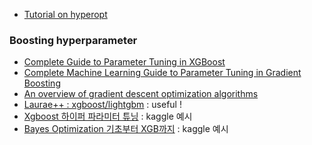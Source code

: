 - [Tutorial on hyperopt](https://www.kaggle.com/fanvacoolt/tutorial-on-hyperopt)

### Boosting hyperparameter
- [Complete Guide to Parameter Tuning in XGBoost](https://www.analyticsvidhya.com/blog/2016/03/complete-guide-parameter-tuning-xgboost-with-codes-python/)
- [Complete Machine Learning Guide to Parameter Tuning in Gradient Boosting](https://www.analyticsvidhya.com/blog/2016/02/complete-guide-parameter-tuning-gradient-boosting-gbm-python/)
- [An overview of gradient descent optimization algorithms](https://ruder.io/optimizing-gradient-descent/)
- [Laurae++ : xgboost/lightgbm](https://sites.google.com/view/lauraepp/parameters) : useful !
- [Xgboost 하이퍼 파라미터 튜닝](https://www.kaggle.com/lifesailor/xgboost) : kaggle 예시
- [Bayes Optimization 기초부터 XGB까지](https://www.kaggle.com/toastls93/bayes-optimization-xgb) : kaggle 예시
